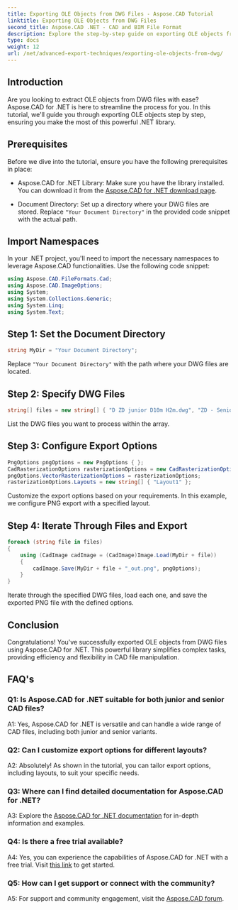 ```yaml
---
title: Exporting OLE Objects from DWG Files - Aspose.CAD Tutorial
linktitle: Exporting OLE Objects from DWG Files
second_title: Aspose.CAD .NET - CAD and BIM File Format
description: Explore the step-by-step guide on exporting OLE objects from DWG files using Aspose.CAD for .NET. Enhance your CAD file manipulation skills effortlessly.
type: docs
weight: 12
url: /net/advanced-export-techniques/exporting-ole-objects-from-dwg/
---
```

## Introduction

Are you looking to extract OLE objects from DWG files with ease? Aspose.CAD for .NET is here to streamline the process for you. In this tutorial, we'll guide you through exporting OLE objects step by step, ensuring you make the most of this powerful .NET library. 

## Prerequisites

Before we dive into the tutorial, ensure you have the following prerequisites in place:

- Aspose.CAD for .NET Library: Make sure you have the library installed. You can download it from the [Aspose.CAD for .NET download page](https://releases.aspose.com/cad/net/).

- Document Directory: Set up a directory where your DWG files are stored. Replace `"Your Document Directory"` in the provided code snippet with the actual path.

## Import Namespaces

In your .NET project, you'll need to import the necessary namespaces to leverage Aspose.CAD functionalities. Use the following code snippet:

```csharp
using Aspose.CAD.FileFormats.Cad;
using Aspose.CAD.ImageOptions;
using System;
using System.Collections.Generic;
using System.Linq;
using System.Text;
```

## Step 1: Set the Document Directory

```csharp
string MyDir = "Your Document Directory";
```

Replace `"Your Document Directory"` with the path where your DWG files are located.

## Step 2: Specify DWG Files

```csharp
string[] files = new string[] { "D ZD junior D10m H2m.dwg", "ZD - Senior D6m H2m45.dwg" };
```

List the DWG files you want to process within the array.

## Step 3: Configure Export Options

```csharp
PngOptions pngOptions = new PngOptions { };
CadRasterizationOptions rasterizationOptions = new CadRasterizationOptions();
pngOptions.VectorRasterizationOptions = rasterizationOptions;
rasterizationOptions.Layouts = new string[] { "Layout1" };
```

Customize the export options based on your requirements. In this example, we configure PNG export with a specified layout.

## Step 4: Iterate Through Files and Export

```csharp
foreach (string file in files)
{
    using (CadImage cadImage = (CadImage)Image.Load(MyDir + file))
    {
        cadImage.Save(MyDir + file + "_out.png", pngOptions);
    }
}
```

Iterate through the specified DWG files, load each one, and save the exported PNG file with the defined options.

## Conclusion

Congratulations! You've successfully exported OLE objects from DWG files using Aspose.CAD for .NET. This powerful library simplifies complex tasks, providing efficiency and flexibility in CAD file manipulation.

## FAQ's

### Q1: Is Aspose.CAD for .NET suitable for both junior and senior CAD files?

A1: Yes, Aspose.CAD for .NET is versatile and can handle a wide range of CAD files, including both junior and senior variants.

### Q2: Can I customize export options for different layouts?

A2: Absolutely! As shown in the tutorial, you can tailor export options, including layouts, to suit your specific needs.

### Q3: Where can I find detailed documentation for Aspose.CAD for .NET?

A3: Explore the [Aspose.CAD for .NET documentation](https://reference.aspose.com/cad/net/) for in-depth information and examples.

### Q4: Is there a free trial available?

A4: Yes, you can experience the capabilities of Aspose.CAD for .NET with a free trial. Visit [this link](https://releases.aspose.com/) to get started.

### Q5: How can I get support or connect with the community?

A5: For support and community engagement, visit the [Aspose.CAD forum](https://forum.aspose.com/c/cad/19).
